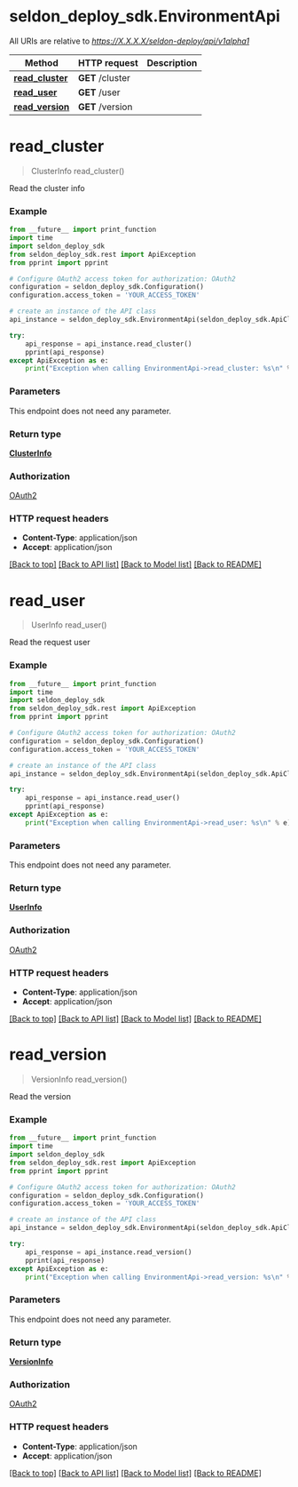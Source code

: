 # seldon_deploy_sdk.EnvironmentApi

All URIs are relative to *https://X.X.X.X/seldon-deploy/api/v1alpha1*

Method | HTTP request | Description
------------- | ------------- | -------------
[**read_cluster**](EnvironmentApi.md#read_cluster) | **GET** /cluster | 
[**read_user**](EnvironmentApi.md#read_user) | **GET** /user | 
[**read_version**](EnvironmentApi.md#read_version) | **GET** /version | 


# **read_cluster**
> ClusterInfo read_cluster()



Read the cluster info

### Example
```python
from __future__ import print_function
import time
import seldon_deploy_sdk
from seldon_deploy_sdk.rest import ApiException
from pprint import pprint

# Configure OAuth2 access token for authorization: OAuth2
configuration = seldon_deploy_sdk.Configuration()
configuration.access_token = 'YOUR_ACCESS_TOKEN'

# create an instance of the API class
api_instance = seldon_deploy_sdk.EnvironmentApi(seldon_deploy_sdk.ApiClient(configuration))

try:
    api_response = api_instance.read_cluster()
    pprint(api_response)
except ApiException as e:
    print("Exception when calling EnvironmentApi->read_cluster: %s\n" % e)
```

### Parameters
This endpoint does not need any parameter.

### Return type

[**ClusterInfo**](ClusterInfo.md)

### Authorization

[OAuth2](../README.md#OAuth2)

### HTTP request headers

 - **Content-Type**: application/json
 - **Accept**: application/json

[[Back to top]](#) [[Back to API list]](../README.md#documentation-for-api-endpoints) [[Back to Model list]](../README.md#documentation-for-models) [[Back to README]](../README.md)

# **read_user**
> UserInfo read_user()



Read the request user

### Example
```python
from __future__ import print_function
import time
import seldon_deploy_sdk
from seldon_deploy_sdk.rest import ApiException
from pprint import pprint

# Configure OAuth2 access token for authorization: OAuth2
configuration = seldon_deploy_sdk.Configuration()
configuration.access_token = 'YOUR_ACCESS_TOKEN'

# create an instance of the API class
api_instance = seldon_deploy_sdk.EnvironmentApi(seldon_deploy_sdk.ApiClient(configuration))

try:
    api_response = api_instance.read_user()
    pprint(api_response)
except ApiException as e:
    print("Exception when calling EnvironmentApi->read_user: %s\n" % e)
```

### Parameters
This endpoint does not need any parameter.

### Return type

[**UserInfo**](UserInfo.md)

### Authorization

[OAuth2](../README.md#OAuth2)

### HTTP request headers

 - **Content-Type**: application/json
 - **Accept**: application/json

[[Back to top]](#) [[Back to API list]](../README.md#documentation-for-api-endpoints) [[Back to Model list]](../README.md#documentation-for-models) [[Back to README]](../README.md)

# **read_version**
> VersionInfo read_version()



Read the version

### Example
```python
from __future__ import print_function
import time
import seldon_deploy_sdk
from seldon_deploy_sdk.rest import ApiException
from pprint import pprint

# Configure OAuth2 access token for authorization: OAuth2
configuration = seldon_deploy_sdk.Configuration()
configuration.access_token = 'YOUR_ACCESS_TOKEN'

# create an instance of the API class
api_instance = seldon_deploy_sdk.EnvironmentApi(seldon_deploy_sdk.ApiClient(configuration))

try:
    api_response = api_instance.read_version()
    pprint(api_response)
except ApiException as e:
    print("Exception when calling EnvironmentApi->read_version: %s\n" % e)
```

### Parameters
This endpoint does not need any parameter.

### Return type

[**VersionInfo**](VersionInfo.md)

### Authorization

[OAuth2](../README.md#OAuth2)

### HTTP request headers

 - **Content-Type**: application/json
 - **Accept**: application/json

[[Back to top]](#) [[Back to API list]](../README.md#documentation-for-api-endpoints) [[Back to Model list]](../README.md#documentation-for-models) [[Back to README]](../README.md)

